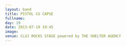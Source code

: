 ```yaml
---
layout: band
title: PISTOL CU CAPSE
fullname: 
day: 19
date: 2013-07-19 19:45
image: 
venue: CLUJ ROCKS STAGE powered by THE SHELTER AGENCY
---
```



